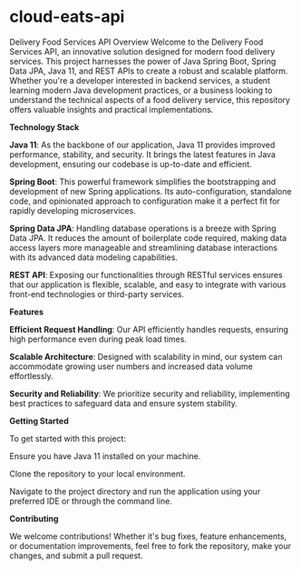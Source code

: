 # cloud-eats-api
Delivery Food Services API
Overview
Welcome to the Delivery Food Services API, an innovative solution designed for modern food delivery services. This project harnesses the power of Java Spring Boot, Spring Data JPA, Java 11, and REST APIs to create a robust and scalable platform. Whether you're a developer interested in backend services, a student learning modern Java development practices, or a business looking to understand the technical aspects of a food delivery service, this repository offers valuable insights and practical implementations.

**Technology Stack**

**Java 11**: As the backbone of our application, Java 11 provides improved performance, stability, and security. It brings the latest features in Java development, ensuring our codebase is up-to-date and efficient.

**Spring Boot**: This powerful framework simplifies the bootstrapping and development of new Spring applications. Its auto-configuration, standalone code, and opinionated approach to configuration make it a perfect fit for rapidly developing microservices.

**Spring Data JPA**: Handling database operations is a breeze with Spring Data JPA. It reduces the amount of boilerplate code required, making data access layers more manageable and streamlining database interactions with its advanced data modeling capabilities.

**REST API**: Exposing our functionalities through RESTful services ensures that our application is flexible, scalable, and easy to integrate with various front-end technologies or third-party services.

**Features**

**Efficient Request Handling**: Our API efficiently handles requests, ensuring high performance even during peak load times.

**Scalable Architecture**: Designed with scalability in mind, our system can accommodate growing user numbers and increased data volume effortlessly.

**Security and Reliability**: We prioritize security and reliability, implementing best practices to safeguard data and ensure system stability.

**Getting Started**

To get started with this project:

Ensure you have Java 11 installed on your machine.

Clone the repository to your local environment.

Navigate to the project directory and run the application using your preferred IDE or through the command line.

**Contributing**

We welcome contributions! Whether it's bug fixes, feature enhancements, or documentation improvements, feel free to fork the repository, make your changes, and submit a pull request.